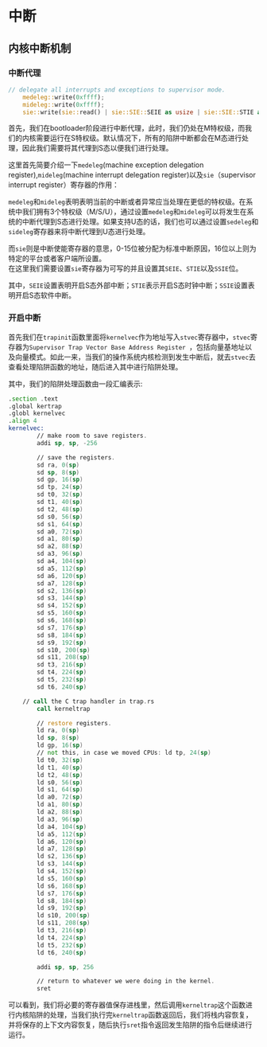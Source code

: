 # 中断
## 内核中断机制
### 中断代理
```Rust
// delegate all interrupts and exceptions to supervisor mode.
    medeleg::write(0xffff);
    mideleg::write(0xffff);
    sie::write(sie::read() | sie::SIE::SEIE as usize | sie::SIE::STIE as usize | sie::SIE::SSIE as usize);
```  
首先，我们在bootloader阶段进行中断代理，此时，我们仍处在M特权级，而我们的内核需要运行在S特权级。默认情况下，所有的陷阱中断都会在M态进行处理，因此我们需要将其代理到S态以便我们进行处理。    
   

这里首先简要介绍一下`medeleg`(machine exception delegation register),`mideleg`(machine interrupt delegation register)以及`sie`（supervisor interrupt register）寄存器的作用：  
  

`medeleg`和`mideleg`表明表明当前的中断或者异常应当处理在更低的特权级。在系统中我们拥有3个特权级（M/S/U），通过设置`medeleg`和`mideleg`可以将发生在系统的中断代理到S态进行处理。如果支持U态的话，我们也可以通过设置`sedeleg`和`sideleg`寄存器来将中断代理到U态进行处理。 


而`sie`则是中断使能寄存器的意思，0-15位被分配为标准中断原因，16位以上则为特定的平台或者客户端所设置。  
在这里我们需要设置`sie`寄存器为可写的并且设置其`SEIE`、`STIE`以及`SSIE`位。    
   

其中，`SEIE`设置表明开启S态外部中断；`STIE`表示开启S态时钟中断；`SSIE`设置表明开启S态软件中断。
 
### 开启中断
首先我们在`trapinit`函数里面将`kernelvec`作为地址写入`stvec`寄存器中，`stvec`寄存器为`Supervisor Trap Vector Base Address Register `，包括向量基地址以及向量模式。如此一来，当我们的操作系统内核检测到发生中断后，就去`stvec`去查看处理陷阱函数的地址，随后进入其中进行陷阱处理。  
   
其中，我们的陷阱处理函数由一段汇编表示:
```asm
.section .text
.global kertrap
.globl kernelvec
.align 4
kernelvec:
        // make room to save registers.
        addi sp, sp, -256

        // save the registers.
        sd ra, 0(sp)
        sd sp, 8(sp)
        sd gp, 16(sp)
        sd tp, 24(sp)
        sd t0, 32(sp)
        sd t1, 40(sp)
        sd t2, 48(sp)
        sd s0, 56(sp)
        sd s1, 64(sp)
        sd a0, 72(sp)
        sd a1, 80(sp)
        sd a2, 88(sp)
        sd a3, 96(sp)
        sd a4, 104(sp)
        sd a5, 112(sp)
        sd a6, 120(sp)
        sd a7, 128(sp)
        sd s2, 136(sp)
        sd s3, 144(sp)
        sd s4, 152(sp)
        sd s5, 160(sp)
        sd s6, 168(sp)
        sd s7, 176(sp)
        sd s8, 184(sp)
        sd s9, 192(sp)
        sd s10, 200(sp)
        sd s11, 208(sp)
        sd t3, 216(sp)
        sd t4, 224(sp)
        sd t5, 232(sp)
        sd t6, 240(sp)

	// call the C trap handler in trap.rs
        call kerneltrap

        // restore registers.
        ld ra, 0(sp)
        ld sp, 8(sp)
        ld gp, 16(sp)
        // not this, in case we moved CPUs: ld tp, 24(sp)
        ld t0, 32(sp)
        ld t1, 40(sp)
        ld t2, 48(sp)
        ld s0, 56(sp)
        ld s1, 64(sp)
        ld a0, 72(sp)
        ld a1, 80(sp)
        ld a2, 88(sp)
        ld a3, 96(sp)
        ld a4, 104(sp)
        ld a5, 112(sp)
        ld a6, 120(sp)
        ld a7, 128(sp)
        ld s2, 136(sp)
        ld s3, 144(sp)
        ld s4, 152(sp)
        ld s5, 160(sp)
        ld s6, 168(sp)
        ld s7, 176(sp)
        ld s8, 184(sp)
        ld s9, 192(sp)
        ld s10, 200(sp)
        ld s11, 208(sp)
        ld t3, 216(sp)
        ld t4, 224(sp)
        ld t5, 232(sp)
        ld t6, 240(sp)

        addi sp, sp, 256

        // return to whatever we were doing in the kernel.
        sret
```
  
可以看到，我们将必要的寄存器值保存进栈里，然后调用`kerneltrap`这个函数进行内核陷阱的处理，当我们执行完`kerneltrap`函数返回后，我们将栈内容恢复，并将保存的上下文内容恢复，随后执行`sret`指令返回发生陷阱的指令后继续进行运行。